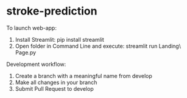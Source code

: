 # stroke-prediction

To launch web-app:

1. Install Streamlit: pip install streamlit
2. Open folder in Command Line and execute: streamlit run Landing\ Page.py

Development workflow:

1. Create a branch with a meaningful name from develop
2. Make all changes in your branch
3. Submit Pull Request to develop

